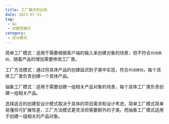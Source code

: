 ```yaml
---
title: 工厂模式的比较
date: 2023-07-31
tag:
 - Go
 - 创建型模式
category:
 - 设计模式
---
```



简单工厂模式：适用于需要根据客户端的输入来创建对象的场景，但不符合`开闭原则`，随着产品的增加需要修改工厂类。

工厂方法模式：通过将具体产品的创建延迟到子类中实现，符合`开闭原则`，每个具体工厂类负责创建一个具体产品。

抽象工厂模式：适用于需要创建一组相关产品对象的场景，每个具体工厂类负责创建一组相关产品。

选择适合的创建型设计模式取决于具体的项目需求和设计考虑，简单工厂模式简单易懂但可扩展性差，工厂方法模式更灵活但需要额外的子类，而抽象工厂模式适用于创建一组相关的产品对象。
